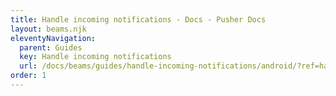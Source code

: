```yaml
---
title: Handle incoming notifications - Docs - Pusher Docs
layout: beams.njk
eleventyNavigation:
  parent: Guides
  key: Handle incoming notifications
  url: /docs/beams/guides/handle-incoming-notifications/android/?ref=handle-incoming-notifications
order: 1
---
```

